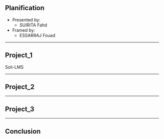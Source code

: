 ## **Planification**

- Presented by:
  - SUIRITA Fahd
- Framed by:
  - ESSARRAJ Fouad

---

## **Project_1**

Soli-LMS

---

## **Project_2**

---

## **Project_3**

---

## **Conclusion**
